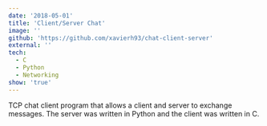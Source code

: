 ```yaml
---
date: '2018-05-01'
title: 'Client/Server Chat'
image: ''
github: 'https://github.com/xavierh93/chat-client-server'
external: ''
tech:
  - C
  - Python
  - Networking
show: 'true'
---
```


TCP chat client program that allows a client and server to exchange messages. The server was written in Python and the client was written in C.
